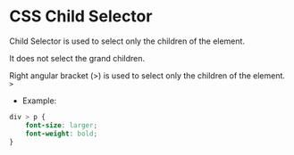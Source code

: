 # CSS Child Selector

Child Selector is used to select only the children of the element. 

It does not select the grand children. 

Right angular bracket (>) is used to select only the children of the element. `>`

* Example:
```css
div > p {
    font-size: larger;
    font-weight: bold;
}
```